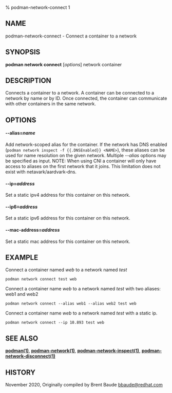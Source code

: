 % podman-network-connect 1

## NAME

podman\-network\-connect - Connect a container to a network

## SYNOPSIS

**podman network connect** [*options*] network container

## DESCRIPTION

Connects a container to a network. A container can be connected to a network by name or by ID.
Once connected, the container can communicate with other containers in the same network.

## OPTIONS

#### **--alias**=_name_

Add network-scoped alias for the container. If the network has DNS enabled (`podman network inspect -f {{.DNSEnabled}} <NAME>`),
these aliases can be used for name resolution on the given network. Multiple _--alias_ options may be specified as input.
NOTE: When using CNI a container will only have access to aliases on the first network that it joins. This limitation does
not exist with netavark/aardvark-dns.

#### **--ip**=_address_

Set a static ipv4 address for this container on this network.

#### **--ip6**=_address_

Set a static ipv6 address for this container on this network.

#### **--mac-address**=_address_

Set a static mac address for this container on this network.

## EXAMPLE

Connect a container named _web_ to a network named _test_

```
podman network connect test web
```

Connect a container name _web_ to a network named _test_ with two aliases: web1 and web2

```
podman network connect --alias web1 --alias web2 test web
```

Connect a container name _web_ to a network named _test_ with a static ip.

```
podman network connect --ip 10.893 test web
```

## SEE ALSO

**[podman(1)](podman.md)**, **[podman-network(1)](podman-network/podman-network.md)**, **[podman-network-inspect(1)](podman-network/podman-network-inspect.md)**, **[podman-network-disconnect(1)](podman-network/podman-network-disconnect.md)**

## HISTORY

November 2020, Originally compiled by Brent Baude <bbaude@redhat.com>
